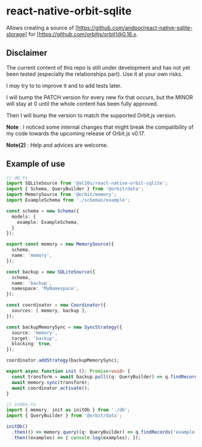 # react-native-orbit-sqlite


Allows creating a source of [https://github.com/andpor/react-native-sqlite-storage] for [https://github.com/orbitjs/orbit]@0.16.x.


## Disclaimer

The current content of this repo is still under development and has not yet been tested (especially the relationships part). Use it at your own risks.

I *may* try to to improve it and to add tests later.

I will bump the PATCH version for every new fix that occurs, but the MINOR will stay at 0 until the whole content has been fully approved.

Then I will bump the version to match the supported Orbit.js version.

**Note** : I noticed some internal changes that might break the compatibility of my code towards the upcoming release of Orbit.js v0.17.

**Note(2)** : Help and advices are welcome.


## Example of use

```ts
// db.ts
import SQLiteSource from '@al10s/react-native-orbit-sqlite';
import { Schema, QueryBuilder } from '@orbit/data';
import MemorySource from '@orbit/memory';
import ExampleSchema from './schemas/example';

const schema = new Schema({
  models: {
    example: ExampleSchema,
  }
});

export const memory = new MemorySource({
  schema,
  name: 'memory',
});

const backup = new SQLiteSource({
  schema,
  name: 'backup',
  namespace: 'MyNamespace',
});

const coordinator = new Coordinator({
  sources: [ memory, backup ],
});

const backupMemorySync = new SyncStrategy({
  source: 'memory',
  target: 'backup',
  blocking: true,
});

coordinator.addStrategy(backupMemorySync);

export async function init (): Promise<void> {
  const transform = await backup.pull((q: QueryBuilder) => q.findRecords());
  await memory.sync(transform);
  await coordinator.activate();
}
```

```ts
// index.ts
import { memory, init as initDb } from './db';
import { QueryBuilder } from '@orbit/data';

initDb()
  .then(() => memory.query((q: QueryBuilder) => q.findRecords('example')))
  .then((examples) => { console.log(examples); });
```
